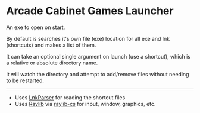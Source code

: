 # Arcade Cabinet Games Launcher

An exe to open on start.

By default is searches it's own file (exe) location for all exe and lnk (shortcuts) and makes a list of them.

It can take an optional single argument on launch (use a shortcut), which is a relative or absolute directory name.

It will watch the directory and attempt to add/remove files without needing to be restarted.

---
- Uses [LnkParser](https://github.com/louietan/LnkParser/) for reading the shortcut files
- Uses [Raylib](https://www.raylib.com/) via [raylib-cs](https://github.com/raylib-cs/raylib-cs) for input, window, graphics, etc.
